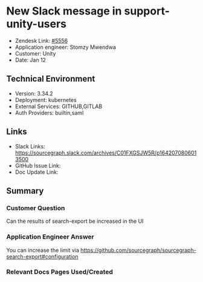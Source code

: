 
# New Slack message in support-unity-users <!-- Ticket Title  Hint: include keywords to make it searchable -->

- Zendesk Link: [#5556](https://sourcegraph.zendesk.com/agent/tickets/5556)
- Application engineer: Stomzy Mwendwa
- Customer: Unity <!-- Redact if this contains personally identifying information -->
- Date: Jan 12

<!-- Data populated from integration, speak to Ben Gordon or Michael Bali if not working -->
<!-- During Internal team trial, fill missing data manually (we are waiting for all data to sync) -->

## Technical Environment
- Version: 3.34.2​
- Deployment: kubernetes
- External Services: GITHUB,GITLAB
- Auth Providers: builtin,saml


## Links
<!-- Data for application engineer manual entry -->
- Slack Links: https://sourcegraph.slack.com/archives/C01FXGSJW5R/p1642070806013500
- GitHub Issue Link:
- Doc Update Link:

## Summary
### Customer Question
Can the results of search-export be increased in the UI
### Application Engineer Answer
You can increase the limit via https://github.com/sourcegraph/sourcegraph-search-export#configuration
### Relevant Docs Pages Used/Created

<!-- Once complete, upload a copy to https://github.com/sourcegraph/support-tools-internal/tree/main/resolved-tickets as a .md file -->
<!-- Name the file 5556.md -->
